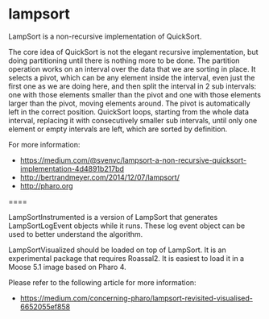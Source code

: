 lampsort
========

LampSort is a non-recursive implementation of QuickSort.

The core idea of QuickSort is not the elegant recursive implementation, 
but doing partitioning until there is nothing more to be done. 
The partition operation works on an interval over the data 
that we are sorting in place. It selects a pivot, which can be any element inside the interval, 
even just the first one as we are doing here, and then split the interval in 2 sub intervals: 
one with those elements smaller than the pivot and one with those elements larger than the pivot, 
moving elements around. The pivot is automatically left in the correct position. 
QuickSort loops, starting from the whole data interval, 
replacing it with consecutively smaller sub intervals, 
until only one element or empty intervals are left, which are sorted by definition. 

For more information:
- https://medium.com/@svenvc/lampsort-a-non-recursive-quicksort-implementation-4d4891b217bd
- http://bertrandmeyer.com/2014/12/07/lampsort/
- http://pharo.org

====

LampSortInstrumented is a version of LampSort that generates LampSortLogEvent objects while it runs. These log event object can be used to better understand the algorithm. 

LampSortVisualized should be loaded on top of LampSort. It is an experimental package that requires Roassal2. It is easiest to load it in a Moose 5.1 image based on Pharo 4.

Please refer to the following article for more information:

- https://medium.com/concerning-pharo/lampsort-revisited-visualised-6652055ef858

